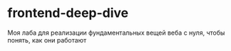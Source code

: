 # frontend-deep-dive
Моя лаба для реализации фундаментальных вещей веба с нуля, чтобы понять, как они работают
